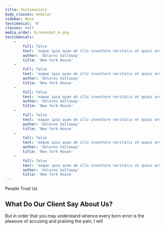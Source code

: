 ```yaml
---
title: Testimonials
body_classes: modular
sidebar: None
testimonial: '0'
classes: null
media_order: Screenshot_4.png
testimonials:
    -
        full: false
        text: 'eaque ipsa quae ab illo inventore veritatis et quasi architecto beatae vitae dicta sunt explicabo.'
        author: 'Dolores Galloway'
        title: 'New York House'
    -
        full: false
        text: 'eaque ipsa quae ab illo inventore veritatis et quasi architecto beatae vitae dicta sunt explicabo.'
        author: 'Dolores Galloway'
        title: 'New York House'
    -
        full: false
        text: 'eaque ipsa quae ab illo inventore veritatis et quasi architecto beatae vitae dicta sunt explicabo.'
        author: 'Dolores Galloway'
        title: 'New York House'
    -
        full: false
        text: 'eaque ipsa quae ab illo inventore veritatis et quasi architecto beatae vitae dicta sunt explicabo.'
        author: 'Dolores Galloway'
        title: 'New York House'
    -
        full: false
        text: 'eaque ipsa quae ab illo inventore veritatis et quasi architecto beatae vitae dicta sunt explicabo.'
        author: 'Dolores Galloway'
        title: 'New York House'
    -
        full: false
        text: 'eaque ipsa quae ab illo inventore veritatis et quasi architecto beatae vitae dicta sunt explicabo.'
        author: 'Dolores Galloway'
        title: 'New York House'
---
```


<span class="pseudo--dash d-inline-block mx-auto items-center text-green-400">  People Trust Us </span>
## What Do Our Client Say About Us?
But in order that you may understand whence every born 
error is the pleasure of accusing and praising the pain, I will